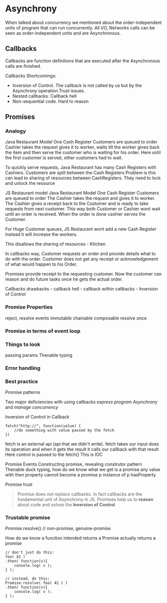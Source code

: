 # Asynchrony

When talked about concurrency we mentioned about the order-independent units of program that can run concurrently.
All I/O, Networks calls can be seen as order-independent units
and are Asynchronous.  

## Callbacks
Callbacks are function definitions that are executed after the
Asynchronous calls are finished.

Callbacks Shortcomings:
- Inversion of Control. The callback is not called by us but by
the Asynchrony operation.Trust issues.
- Nested callbacks. Callback hell
- Non-sequential code. Hard to reason


## Promises

### Analogy
Java Restaurant Model
One Cash Register
Customers are queued to order
Cashier takes the request gives it to worker, waits till the worker gives back the
item and then serve the customer who is waiting for his order.
Here until the first customer is served, other customers had to wait.

To quickly serve requests, Java Restaurant has many Cash Registers with Cashiers.
Customers are split between the Cash Registers
Problem is this can lead to sharing of resources between CashRegisters.
They need to lock and unlock the resource

JS Restaurant model
Java Restaurant Model
One Cash Register
Customers are queued to order
The Cashier takes the request and gives it to worker. The Cashier gives a receipt back to the
Customer and is ready to take requests from next customer.
This way both Customer or Cashier wont wait until an order is received.
When the order is done cashier serves the Customer.

For Huge Customer queues, JS Restaurant wont add a new Cash Register instead it will increase the
workers.

This disallows the sharing of resources - Kitchen

In callbacks way, Customer requests an order and provide details what to do with the order. Customer
does not get any receipt or acknowledgement of what would happen to his Order.

Promises provide receipt to the requesting customer. Now the customer can reason and do future tasks
once he gets the actual order.

Callbacks drawbacks
	- callback hell - callback within callbacks
	- Inversion of Control

	
### Promise Properties
reject, resolve events
immutable
chainable
composable
resolve once

### Promise in terms of event loop

### Things to look
passing params
Thenable typing

### Error handling

### Best practice
Promise patterns




Two major deficiencies with using callbacks *express program Asynchrony* and *manage concurrency*  

Inversion of Control in Callback
```
fetch("http://", function(value) {
	//do something with value passed by the fetch
})
```
fetch is an external api (api that we didn't write). fetch takes our input does its operation and when it
gets the result it calls our callback with that result  
Here control is passed to the fetch() This is IOC


Promise Events
Constructing promise, revealing construtor pattern
Thenable duck typing, how do we know what we get is a promise
any value with then property cannot become a promise
p instance of
p hasProperty

Promise trust





> Promise does *not replace* callbacks. In fact callbacks are the
> fundamental unit of Asynchrony in JS. Promises help us to **reason** about code
> and solves the **Inversion of Control**

### Trustable promise
Promise.resolve()  // non-promise, genuine-promise

How do we know a function intended returns a Promise actually returns a promise

```
// don't just do this:
foo( 42 )
.then( function(v){
	console.log( v );
} );

// instead, do this:
Promise.resolve( foo( 42 ) )
.then( function(v){
	console.log( v );
} );
```
